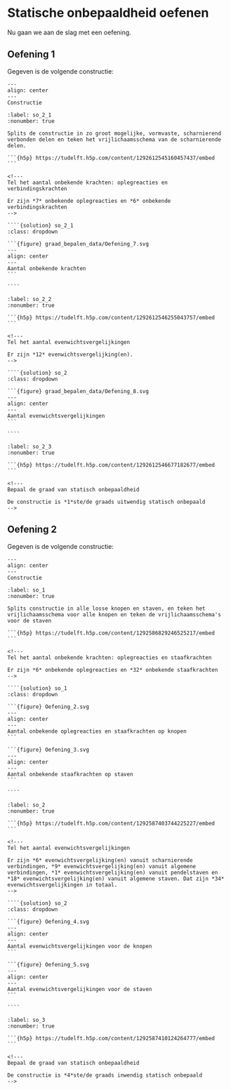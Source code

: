 # Statische onbepaaldheid oefenen

Nu gaan we aan de slag met een oefening.

## Oefening 1

Gegeven is de volgende constructie:

```{figure} graad_bepalen_data/Oefening_6.svg
---
align: center
---
Constructie
```

`````{exercise}
:label: so_2_1
:nonumber: true

Splits de constructie in zo groot mogelijke, vormvaste, scharnierend verbonden delen en teken het vrijlichaamsschema van de scharnierende delen.

```{h5p} https://tudelft.h5p.com/content/1292612545160457437/embed
```

<!---
Tel het aantal onbekende krachten: oplegreacties en verbindingskrachten

Er zijn *7* onbekende oplegreacties en *6* onbekende verbindingskrachten
-->

````{solution} so_2_1
:class: dropdown

```{figure} graad_bepalen_data/Oefening_7.svg
---
align: center
---
Aantal onbekende krachten
```

````

`````

`````{exercise}
:label: so_2_2
:nonumber: true

```{h5p} https://tudelft.h5p.com/content/1292612546255043757/embed
```

<!---
Tel het aantal evenwichtsvergelijkingen

Er zijn *12* evenwichtsvergelijking(en).
-->

````{solution} so_2
:class: dropdown

```{figure} graad_bepalen_data/Oefening_8.svg
---
align: center
---
Aantal evenwichtsvergelijkingen
```

````

`````

`````{exercise}
:label: so_2_3
:nonumber: true

```{h5p} https://tudelft.h5p.com/content/1292612546677182677/embed
```

<!---
Bepaal de graad van statisch onbepaaldheid

De constructie is *1*ste/de graads uitwendig statisch onbepaald
-->

`````


## Oefening 2 

Gegeven is de volgende constructie:

<!---
Source file figure at https://github.com/TUDelft-books/CEG-mechanics-BSc/commit/45444efba567e493f0cde50fa7f32ab08e3af5c0
-->

```{figure} Oefening_1.svg
---
align: center
---
Constructie
```

`````{exercise}
:label: so_1
:nonumber: true

Splits constructie in alle losse knopen en staven, en teken het vrijlichaamsschema voor alle knopen en teken de vrijlichaamsschema's voor de staven

```{h5p} https://tudelft.h5p.com/content/1292586829246525217/embed
```

<!---
Tel het aantal onbekende krachten: oplegreacties en staafkrachten

Er zijn *6* onbekende oplegreacties en *32* onbekende staafkrachten
-->

````{solution} so_1
:class: dropdown

```{figure} Oefening_2.svg
---
align: center
---
Aantal onbekende oplegreacties en staafkrachten op knopen
```

```{figure} Oefening_3.svg
---
align: center
---
Aantal onbekende staafkrachten op staven
```

````

`````

`````{exercise}
:label: so_2
:nonumber: true

```{h5p} https://tudelft.h5p.com/content/1292587403744225227/embed
```

<!---
Tel het aantal evenwichtsvergelijkingen

Er zijn *6* evenwichtsvergelijking(en) vanuit scharnierende verbindingen, *9* evenwichtsvergelijking(en) vanuit algemene verbindingen, *1* evenwichtsvergelijking(en) vanuit pendelstaven en *18* evenwichtsvergelijking(en) vanuit algemene staven. Dat zijn *34* evenwichtsvergelijkingen in totaal.
-->

````{solution} so_2
:class: dropdown

```{figure} Oefening_4.svg
---
align: center
---
Aantal evenwichtsvergelijkingen voor de knopen
```

```{figure} Oefening_5.svg
---
align: center
---
Aantal evenwichtsvergelijkingen voor de staven
```

````

`````

`````{exercise}
:label: so_3
:nonumber: true

```{h5p} https://tudelft.h5p.com/content/1292587410124264777/embed
```

<!---
Bepaal de graad van statisch onbepaaldheid

De constructie is *4*ste/de graads inwendig statisch onbepaald
-->

`````